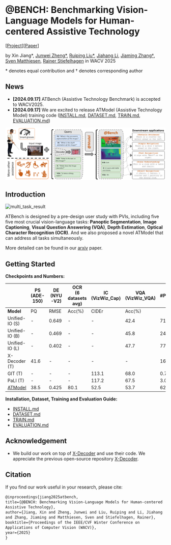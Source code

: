 # @BENCH: Benchmarking Vision-Language Models for Human-centered Assistive Technology
\[[Project](https://junweizheng93.github.io/publications/ATBench/ATBench.html)\]\[[Paper](https://arxiv.org/abs/2409.14215)\]

by Xin Jiang*, [Junwei Zheng*](https://junweizheng93.github.io/), [Ruiping Liu*](https://scholar.google.com/citations?user=tJYUHDgAAAAJ&hl=zh-CN), [Jiahang Li](https://www.researchgate.net/profile/Jiahang-Li), [Jiaming Zhang&dagger;](https://jamycheung.github.io/), [Sven Matthiesen](https://scholar.google.com/citations?user=75P3ny0AAAAJ&hl=de), [Rainer Stiefelhagen](https://scholar.google.com/citations?user=SFCOJxMAAAAJ&hl=en) in WACV 2025

\* denotes equal contribution and &dagger; denotes corresponding author 

## News

* **[2024.09.17]** ATBench (Assistive Technology Benchmark) is accepted to WACV2025.
* **[2024.09.17]** We are excited to release ATModel (Assistive Technology Model) training code ([INSTALL.md](asset/INSTALL.md), [DATASET.md](asset/DATASET.md), [TRAIN.md](asset/TRAIN.md), [EVALUATION.md](asset/EVALUATION.md))

<!-- <p align="center">
  <img src="/images/pipeline.png" width="90%" height="90%">
</p> -->
![pipeline](/images/pipeline.png)

## Introduction

![multi_task_result](/images/multi_task_result.png)

ATBench is designed by a pre-design user study with PVIs, including five five most crucial vision-language tasks: **Panoptic Segmentation**, **Image Captioning**, **Visual Question Answering (VQA)**, **Depth Estimation**, **Optical Character Recognition (OCR)**. And we also proposed a novel
ATModel that can address all tasks simultaneously.

More detailed can be found in our [arxiv](https://arxiv.org/abs/2409.14215) paper.

## Getting Started
**Checkpoints and Numbers:**

|                 | PS<br/>(ADE-150) | DE<br/>(NYU-V2) | OCR<br/>(6 datasets avg) | IC<br/>(VizWiz_Cap) | VQA<br/>(VizWiz_VQA) | #Params |
|-----------------|------------------|-----------------|--------------------------|---------------------|----------------------|---------|
| **Model**       | PQ               | RMSE            | Acc(%)                   | CIDEr               | Acc(%)               |         | 
| Unified-IO (S)  | -                | 0.649           | -                        | -                   | 42.4                 | 71M     | 
| Unified-IO (B)  | -                | 0.469           | -                        | -                   | 45.8                 | 241M    | 
| Unified-IO (L)  | -                | 0.402           | -                        | -                   | 47.7                 | 776M    | 
| X-Decoder (T)   | 41.6             | -               | -                        | -                   | -                    | 164M    | 
| GIT (T)         | -                | -               | -                        | 113.1               | 68.0                 | 0.7B    | 
| PaLI (T)        | -                |  -              | -                        | 117.2               | 67.5                 | 3.0B    | 
| [ATModel](https://drive.google.com/file/d/13lUJdARUzafmPPatVIIUB606M2CQ4VyG/view?usp=sharing) | 38.5             | 0.425           | 80.1                     | 52.5                | 53.7                 | 62M     | 

**Installation, Dataset, Training and Evaluation Guide:**
* [INSTALL.md](asset/INSTALL.md)
* [DATASET.md](asset/DATASET.md)
* [TRAIN.md](asset/TRAIN.md)
* [EVALUATION.md](asset/EVALUATION.md)

## Acknowledgement
* We build our work on top of [X-Decoder](https://github.com/microsoft/X-Decoder) and use their code. We appreciate the previous open-source repository [X-Decoder](https://github.com/microsoft/X-Decoder).

## Citation
If you find our work useful in your research, please cite:
```
@inproceedings{jiang2025atbench,
title={@BENCH: Benchmarking Vision-Language Models for Human-centered Assistive Technology},
author={Jiang, Xin and Zheng, Junwei and Liu, Ruiping and Li, Jiahang and Zhang, Jiaming and Matthiesen, Sven and Stiefelhagen, Rainer},
booktitle={Proceedings of the IEEE/CVF Winter Conference on Applications of Computer Vision (WACV)},
year={2025}
}
```
